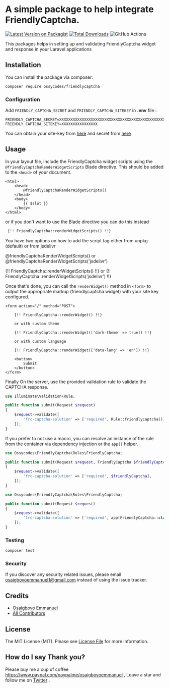 # A simple package to help integrate FriendlyCaptcha.

[![Latest Version on Packagist](https://img.shields.io/packagist/v/ossycodes/friendlycaptcha.svg?style=flat-square)](https://packagist.org/packages/ossycodes/friendlycaptcha)
[![Total Downloads](https://img.shields.io/packagist/dt/ossycodes/friendlycaptcha.svg?style=flat-square)](https://packagist.org/packages/ossycodes/friendlycaptcha)
![GitHub Actions](https://github.com/ossycodes/friendlycaptcha/actions/workflows/main.yml/badge.svg)

This packages helps in setting up and validating FriendlyCaptcha widget and response in your Laravel applications

## Installation

You can install the package via composer:

```bash
composer require ossycodes/friendlycaptcha
```

### Configuration

Add `FRIENDLY_CAPTCHA_SECRET` and `FRIENDLY_CAPTCHA_SITEKEY` in **.env** file :

```
FRIENDLY_CAPTCHA_SECRET=XXXXXXXXXXXXXXXXXXXXXXXXXXXXXXXXXXXXXXXXXXXXXXXXXXXXXXXXXX
FRIENDLY_CAPTCHA_SITEKEY=XXXXXXXXXXXXXXXX
```

You can obtain your site-key from [here](https://docs.friendlycaptcha.com/#/installation?id=_1-generating-a-sitekey) and secret from [here](https://apiserver-prod.friendlycaptcha.eu/dashboard/accounts/1118678876/apikeys)

## Usage

In your layout file, include the FriendlyCaptcha widget scripts using the `@friendlyCaptchaRenderWidgetScripts` Blade directive. This should be added to the `<head>` of your document.

```blade
<html>
    <head>
        @friendlyCaptchaRenderWidgetScripts()
    </head>
    <body>
        {{ $slot }}
    </body>
</html>
```

or if you don't want to use the Blade directive you can do this instead

```php
 {!! FriendlyCaptcha::renderWidgetScripts() !!}
```

You have two options on how to add the script tag either from unpkg (default) or from jsdelivr

@friendlyCaptchaRenderWidgetScripts()
or
@friendlyCaptchaRenderWidgetScripts('jsdelivr')

{!! FriendlyCaptcha::renderWidgetScripts() !!}
or
{!! FriendlyCaptcha::renderWidgetScripts('jsdelivr') !!}


Once that's done, you can call the `renderWidget()` method  in `<form>` to output the appropriate markup (friendlycaptcha widget) with your site key configured.

```blade
<form action="/" method="POST">

    {!! FriendlyCaptcha::renderWidget() !!}

    or with custom theme

    {!! FriendlyCaptcha::renderWidget(['dark-theme' => true]) !!}

    or with custom language

    {!! FriendlyCaptcha::renderWidget(['data-lang' => 'en']) !!}

    <button>
        Submit
    </button>
</form>
```

Finally On the server, use the provided validation rule to validate the CAPTCHA response.

```php
use Illuminate\Validation\Rule;

public function submit(Request $request)
{
    $request->validate([
        'frc-captcha-solution' => ['required', Rule::friendlycaptcha()],
    ]);
}
```

If you prefer to not use a macro, you can resolve an instance of the rule from the container via dependency injection or the `app()` helper.

```php
use Ossycodes\FriendlyCaptcha\Rules\FriendlyCaptcha;

public function submit(Request $request, FriendlyCaptcha $friendlyCaptcha)
{
    $request->validate([
        'frc-captcha-solution' => ['required', $friendlyCaptcha],
    ]);
}
```

```php
use Ossycodes\FriendlyCaptcha\Rules\FriendlyCaptcha;

public function submit(Request $request)
{
    $request->validate([
        'frc-captcha-solution' => ['required', app(FriendlyCaptcha::class)],
    ]);
}
```

### Testing

```bash
composer test
```

### Security

If you discover any security related issues, please email osaigbovoemmanuel1@gmail.com instead of using the issue tracker.

## Credits

-   [Osaigbovo Emmanuel](https://github.com/ossycodes)
-   [All Contributors](../../contributors)

## License

The MIT License (MIT). Please see [License File](LICENSE.md) for more information.

## How do I say Thank you?

Please buy me a cup of coffee https://www.paypal.com/paypalme/osaigbovoemmanuel , Leave a star and follow me on [Twitter](https://twitter.com/ossycodes) .
